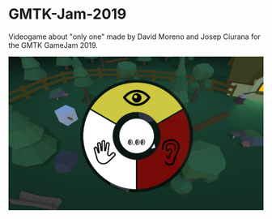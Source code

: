 # GMTK-Jam-2019
Videogame about "only one" made by David Moreno and Josep Ciurana for the GMTK GameJam 2019.

![Image](Screenshots\Select.png)
